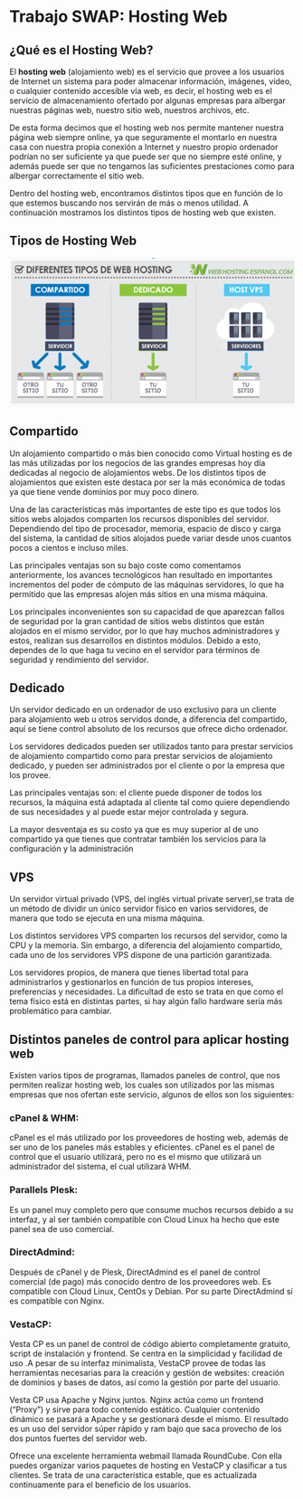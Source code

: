 # Trabajo SWAP: Hosting Web

## ¿Qué es el Hosting Web?

El **hosting web** (alojamiento web) es el servicio que provee a los usuarios
de Internet un sistema para poder almacenar información, imágenes, vídeo,
o cualquier contenido accesible vía web, es decir, el hosting web es el
servicio de almacenamiento ofertado por algunas empresas para albergar nuestras
páginas web, nuestro sitio web, nuestros archivos, etc.

De esta forma decimos que el hosting web nos permite mantener nuestra página web
siempre online, ya que seguramente el montarlo en nuestra casa con nuestra propia
conexión a Internet y nuestro propio ordenador podrían no ser suficiente ya que
puede ser que no siempre esté online, y además puede ser que no tengamos las
suficientes prestaciones como para albergar correctamente el sitio web.

Dentro del hosting web, encontramos distintos tipos  que en función de lo que
estemos buscando nos servirán de más o menos utilidad. A continuación mostramos
los distintos tipos de hosting web que existen.

## Tipos de Hosting Web

![Image](https://github.com/Juanmagaf/SWAP/blob/master/Trabajo/TiposHosting.PNG)

## Compartido

Un alojamiento compartido o más bien conocido como Virtual hosting es de las más utilizadas por los negocios de las grandes empresas hoy día dedicadas al negocio de alojamientos webs. De los distintos tipos de alojamientos que existen este destaca por ser la más económica de todas ya que tiene vende dominios por muy poco dinero.

Una de las características más importantes de este tipo es que todos los sitios webs alojados comparten los recursos disponibles del servidor. Dependiendo del tipo de procesador, memoria, espacio de disco y carga del sistema, la cantidad de sitios alojados puede variar desde unos cuantos pocos a cientos e incluso miles.

Las principales ventajas son su bajo coste como comentamos anteriormente, los avances tecnológicos han resultado en importantes incrementos del poder de cómputo de las máquinas servidores, lo que ha permitido que las empresas alojen más sitios en una misma máquina.

Los principales inconvenientes son su capacidad de que aparezcan fallos de seguridad por la gran cantidad de sitios webs distintos que están alojados en el mismo servidor, por lo que hay muchos administradores y estos, realizan sus desarrollos en distintos módulos. Debido a esto, dependes de lo que haga tu vecino en el servidor para términos de seguridad y rendimiento del servidor.

## Dedicado

Un servidor dedicado en un ordenador de uso exclusivo para un cliente para alojamiento web u otros servidos donde, a diferencia del compartido, aquí se tiene control absoluto de los recursos que ofrece dicho ordenador.

Los servidores dedicados pueden ser utilizados tanto para prestar servicios de alojamiento compartido como para prestar servicios de alojamiento dedicado, y pueden ser administrados por el cliente o por la empresa que los provee.

Las principales ventajas son: el cliente puede disponer de todos los recursos, la máquina está adaptada al cliente tal como quiere dependiendo de sus necesidades y al puede estar mejor controlada y segura.

La mayor desventaja es su costo ya que es muy superior al de uno compartido ya que tienes que contratar también los servicios para la configuración y la administración

## VPS

Un servidor virtual privado (VPS, del inglés virtual private server),se trata de un método de dividir un único servidor físico en varios servidores, de manera que todo se ejecuta en una misma máquina.

Los distintos servidores VPS comparten los recursos del servidor, como la CPU y la memoria. Sin embargo, a diferencia del alojamiento compartido, cada uno de los servidores VPS dispone de una partición garantizada.

Los servidores propios, de manera que tienes libertad total para administrarlos y gestionarlos en función de tus propios intereses, preferencias y necesidades. La dificultad de esto se trata en que como  el tema físico está en distintas partes, si hay algún fallo hardware sería más problemático para cambiar.



## Distintos paneles de control para aplicar hosting web

Existen varios tipos de programas, llamados paneles de control, que nos permiten
realizar hosting web, los cuales son utilizados por las mismas empresas que nos
ofertan este servicio, algunos de ellos son los siguientes:

### **cPanel & WHM:**
cPanel es el más utilizado por los proveedores de hosting web,
además de ser uno de los paneles más estables y eficientes. cPanel es el panel
de control que el usuario utilizará, pero no es el mismo que utilizará un
administrador del sistema, el cual utilizará WHM.

### **Parallels Plesk:**
Es un panel muy completo pero que consume muchos recursos debido a su interfaz,
y al ser también compatible con Cloud Linux ha hecho que este panel sea de uso
comercial.

### **DirectAdmind:**
Después de cPanel y de Plesk, DirectAdmind es el panel de control comercial
(de pago) más conocido dentro de los proveedores web. Es compatible con Cloud
Linux, CentOs y Debian. Por su parte DirectAdmind sí es compatible con Nginx.

### **VestaCP:**
Vesta CP es un panel de control de código abierto completamente gratuito, script de instalación y frontend. Se centra en la simplicidad y facilidad de uso .A pesar de su interfaz minimalista, VestaCP provee de todas las herramientas necesarias para la creación y gestión de websites: creación de dominios y bases de datos, así como la gestión por parte del usuario.

Vesta CP usa Apache y Nginx juntos. Nginx actúa como un frontend (“Proxy”) y sirve para todo contenido estático. Cualquier contenido dinámico se pasará a Apache y se gestionará desde el mismo. El resultado es un uso del servidor  súper rápido y ram bajo que saca provecho de los dos puntos fuertes del servidor web.

Ofrece una excelente herramienta webmail llamada RoundCube. Con ella puedes organizar varios paquetes de hosting en VestaCP y clasificar a tus clientes. Se trata de una característica estable, que es actualizada continuamente para el beneficio de los usuarios.
